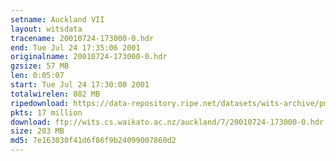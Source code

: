 ```yaml
---
setname: Auckland VII
layout: witsdata
tracename: 20010724-173000-0.hdr
end: Tue Jul 24 17:35:06 2001
originalname: 20010724-173000-0.hdr
gzsize: 57 MB
len: 0:05:07
start: Tue Jul 24 17:30:00 2001
totalwirelen: 882 MB
ripedownload: https://data-repository.ripe.net/datasets/wits-archive/pma/long/auck/7//20010724-173000-0.hdr.gz
pkts: 17 million
download: ftp://wits.cs.waikato.ac.nz/auckland/7/20010724-173000-0.hdr.gz
size: 203 MB
md5: 7e163030f41d6f86f9b24099007860d2
---
```

